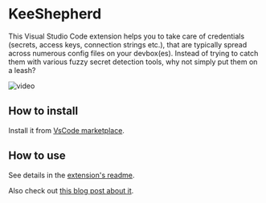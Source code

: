 # KeeShepherd

This Visual Studio Code extension helps you to take care of credentials (secrets, access keys, connection strings etc.), that are typically spread across numerous config files on your devbox(es).
Instead of trying to catch them with various fuzzy secret detection tools, why not simply put them on a leash?

![video](https://github.com/scale-tone/kee-shepherd/blob/main/demo.gif?raw=true)

## How to install

Install it from [VsCode marketplace](https://marketplace.visualstudio.com/items?itemName=kee-shepherd.kee-shepherd-vscode). 

## How to use

See details in the [extension's readme](https://github.com/scale-tone/key-shepherd/blob/main/kee-shepherd-vscode/README.md).

Also check out [this blog post about it](https://scale-tone.github.io/2021/11/26/introducing-keeshepherd).
